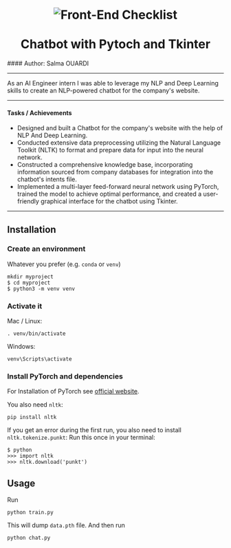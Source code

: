 <h1 align="center">
<br>
  <img src="https://www.efficy.com/wp-content/uploads/2018/12/chatbot-et-centre-appel.jpg" alt="Front-End Checklist" >
  <br>
    <br>
  Chatbot with Pytoch and Tkinter
  <br>
</h1>
#### Author: Salma OUARDI

---
As an AI Engineer intern I was able to leverage my NLP and Deep Learning skills to create an NLP-powered chatbot for the company's website.

---
#### Tasks / Achievements
* Designed and built a Chatbot for the company's website with the help of NLP And Deep Learning.
* Conducted extensive data preprocessing utilizing the Natural Language Toolkit (NLTK) to format and prepare data for input into the neural network.
* Constructed a comprehensive knowledge base, incorporating information sourced from company databases for integration into the chatbot's intents file.
* Implemented a multi-layer feed-forward neural network using PyTorch, trained the model to achieve optimal performance, and created a user-friendly graphical interface for the chatbot using Tkinter.

---

## Installation

### Create an environment
Whatever you prefer (e.g. `conda` or `venv`)
```console
mkdir myproject
$ cd myproject
$ python3 -m venv venv
```

### Activate it
Mac / Linux:
```console
. venv/bin/activate
```
Windows:
```console
venv\Scripts\activate
```
### Install PyTorch and dependencies

For Installation of PyTorch see [official website](https://pytorch.org/).

You also need `nltk`:
 ```console
pip install nltk
 ```

If you get an error during the first run, you also need to install `nltk.tokenize.punkt`:
Run this once in your terminal:
 ```console
$ python
>>> import nltk
>>> nltk.download('punkt')
```

## Usage
Run
```console
python train.py
```
This will dump `data.pth` file. And then run
```console
python chat.py
```